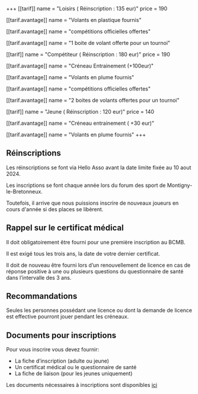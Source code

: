 +++
[[tarif]]
name = "Loisirs ( Réinscription : 135 eur)"
price = 190

  [[tarif.avantage]]
  name = "Volants en plastique fournis"

  [[tarif.avantage]]
  name = "compétitions officielles offertes"

  [[tarif.avantage]]
  name = "1 boite de volant offerte pour un tournoi"

[[tarif]]
name = "Compétiteur ( Réinscription : 180 eur)"
price = 190

  [[tarif.avantage]]
  name = "Créneau Entrainement (+100eur)"

  [[tarif.avantage]]
  name = "Volants en plume fournis"

  [[tarif.avantage]]
  name = "compétitions officielles offertes"

  [[tarif.avantage]]
  name = "2 boites de volants offertes pour un tournoi"

[[tarif]]
name = "Jeune ( Réinscription : 120 eur)"
price = 140

  [[tarif.avantage]]
  name = "Créneau entrainement ( +30 eur)"

  [[tarif.avantage]]
  name = "Volants en plume fournis"
+++

## Réinscriptions

Les réinscriptions se font via Hello Asso avant la date limite fixée au 10 aout 2024.

Les inscriptions se font chaque année lors du forum des sport de Montigny-le-Bretonneux.

Toutefois, il arrive que nous puissions inscrire de nouveaux joueurs en cours d'année si des places se libèrent.

## Rappel sur le certificat médical

Il doit obligatoirement être fourni pour une première inscription au BCMB.

Il est exigé tous les trois ans, la date de votre dernier certificat.

Il doit de nouveau être fourni lors d’un renouvellement de licence en cas de réponse positive à une ou plusieurs questions du questionnaire de santé dans l’intervalle des 3 ans.

## Recommandations

Seules les personnes possédant une licence ou dont la demande de licence est effective pourront jouer pendant les créneaux.

## Documents pour inscriptions

Pour vous inscrire vous devez fournir:

* La fiche d’inscription (adulte ou jeune)
* Un certificat médical ou le questionnaire de santé
* La fiche de liaison (pour les jeunes uniquement)

Les documents nécessaires à inscriptions sont disponibles [ici](https://bad-montigny.fr/documents_liens/)
